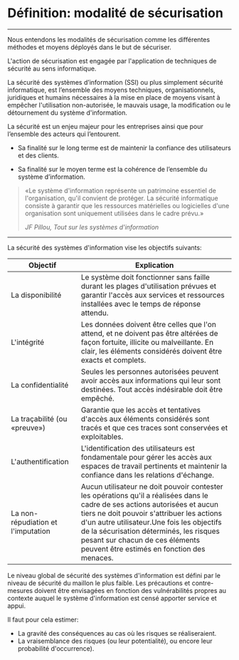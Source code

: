 # Définition: modalité de sécurisation
---

Nous entendons les modalités de sécurisation comme les différentes méthodes et moyens déployés dans le but de sécuriser.

L'action de sécurisation est engagée par l'application de techniques de sécurité au sens informatique.

La sécurité des systèmes d’information (SSI) ou plus simplement sécurité informatique, est l’ensemble des moyens techniques, organisationnels, juridiques et humains nécessaires à la mise en place de moyens visant à empêcher l'utilisation non-autorisée, le mauvais usage, la modification ou le détournement du système d'information.
 
La sécurité est un enjeu majeur pour les entreprises ainsi que pour l’ensemble des acteurs qui l’entourent. 

* Sa finalité sur le long terme est de maintenir la confiance des utilisateurs et des clients. 

* Sa finalité sur le moyen terme est la cohérence de l’ensemble du système d’information.

> «Le système d'information représente un patrimoine essentiel de l'organisation, 
qu'il convient de protéger. 
La sécurité informatique consiste à garantir que 
les ressources matérielles ou logicielles d'une organisation sont uniquement utilisées 
dans le cadre prévu.»
>
>*JF Pillou, Tout sur les systèmes d'information*

--- 

La sécurité des systèmes d'information vise les objectifs suivants:

| Objectif | Explication |
|------------------------------------|------------------------------------------------------------------------------------------------------------------------------------------------------------------------------------------------------------------------------------------------------------------------------------------------------------------------------------------------------|
| La disponibilité | Le système doit fonctionner sans faille durant les plages d'utilisation prévues et garantir l'accès aux services et ressources installées avec le temps de réponse attendu. |
| L'intégrité | Les données doivent être celles que l'on attend, et ne doivent pas être altérées de façon fortuite, illicite ou malveillante. En clair, les éléments considérés doivent être exacts et complets. |
| La confidentialité | Seules les personnes autorisées peuvent avoir accès aux informations qui leur sont destinées. Tout accès indésirable doit être empêché. |
| La traçabilité (ou «preuve») | Garantie que les accès et tentatives d'accès aux éléments considérés sont tracés et que ces traces sont conservées et exploitables. |
| L'authentification | L'identification des utilisateurs est fondamentale pour gérer les accès aux espaces de travail pertinents et maintenir la confiance dans les relations d'échange. |
| La non-répudiation et l'imputation | Aucun utilisateur ne doit pouvoir contester les opérations qu'il a réalisées dans le cadre de ses actions autorisées et aucun tiers ne doit pouvoir s'attribuer les actions d'un autre utilisateur.Une fois les objectifs de la sécurisation déterminés, les risques pesant sur chacun de ces éléments peuvent être estimés en fonction des menaces. |

Le niveau global de sécurité des systèmes d'information est défini par le niveau de sécurité du maillon le plus faible. Les précautions et contre-mesures doivent être envisagées en fonction des vulnérabilités propres au contexte auquel le système d'information est censé apporter service et appui.

Il faut pour cela estimer:

* La gravité des conséquences au cas où les risques se réaliseraient.
* La vraisemblance des risques (ou leur potentialité), ou encore leur probabilité d'occurrence).
